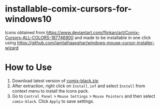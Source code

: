 # installable-comix-cursors-for-windows10
Icons obtained from https://www.deviantart.com/flinkan/art/Comix-Cursors-ALL-COLORS-187746900
and
made to be installable in one click using https://github.com/iamtalhaasghar/windows-mouse-cursor-installer-wizard

# How to Use
1. Download latest version of [comix-black.zip](https://github.com/iamtalhaasghar/installable-comix-cursors-for-windows10/releases/latest) 
2. After extraction, right click on `Install.inf` and select `Install` from context menu to install the icons pack.
3. Go to `Control Panel` > `Mouse Settings` > `Mouse Pointers` and then select `comix-black`. Click `Apply` to save settings.
